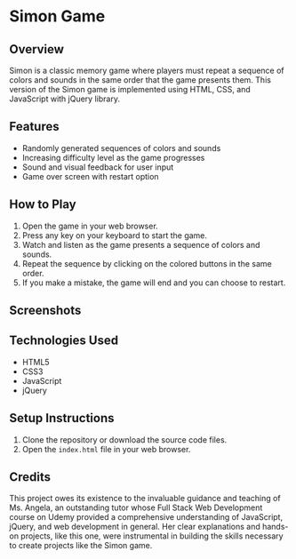# Simon Game

## Overview
Simon is a classic memory game where players must repeat a sequence of colors and sounds in the same order that the game presents them. This version of the Simon game is implemented using HTML, CSS, and JavaScript with jQuery library.

## Features
- Randomly generated sequences of colors and sounds
- Increasing difficulty level as the game progresses
- Sound and visual feedback for user input
- Game over screen with restart option

## How to Play
1. Open the game in your web browser.
2. Press any key on your keyboard to start the game.
3. Watch and listen as the game presents a sequence of colors and sounds.
4. Repeat the sequence by clicking on the colored buttons in the same order.
5. If you make a mistake, the game will end and you can choose to restart.

## Screenshots


## Technologies Used
- HTML5
- CSS3
- JavaScript
- jQuery

## Setup Instructions
1. Clone the repository or download the source code files.
2. Open the `index.html` file in your web browser.

## Credits
This project owes its existence to the invaluable guidance and teaching of Ms. Angela, an outstanding tutor whose Full Stack Web Development course on Udemy provided a comprehensive understanding of JavaScript, jQuery, and web development in general. Her clear explanations and hands-on projects, like this one, were instrumental in building the skills necessary to create projects like the Simon game.

